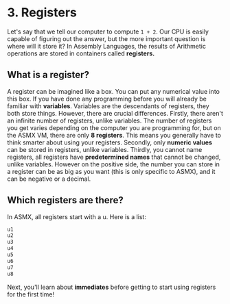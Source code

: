 # 3. Registers
Let's say that we tell our computer to compute `1 + 2`. Our CPU is easily capable of figuring out the answer, but the more important question is where will it store it? In Assembly Languages, the results of Arithmetic operations are stored in containers called **registers.**

## What is a register?
A register can be imagined like a box. You can put any numerical value into this box. If you have done any programming before you will already be familiar with **variables**. Variables are the descendants of registers, they both store things. However, there are crucial differences. Firstly, there aren't an infinite number of registers, unlike variables. The number of registers you get varies depending on the computer you are programming for, but on the ASMX VM, there are only **8 registers**. This means you generally have to think smarter about using your registers. Secondly, only **numeric values** can be stored in registers, unlike variables. Thirdly, you cannot name registers, all registers have **predetermined names** that cannot be changed, unlike variables. However on the positive side, the number you can store in a register can be as big as you want (this is only specific to ASMX), and it can be negative or a decimal.

## Which registers are there?
In ASMX, all registers start with a u. Here is a list:

```asm
u1
u2
u3
u4
u5
u6
u7
u8
```
Next, you'll learn about **immediates** before getting to start using registers for the first time!